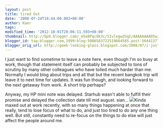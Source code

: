 ```yaml
---
layout: post
title: tired Out
date: '2008-07-24T19:44:00.002+08:00'
author: Kaer
tags: 
modified_time: '2012-10-01T20:06:11.593+08:00'
thumbnail: http://bp0.blogger.com/_m5e8Pqc8k3c/SIvlegwZGqI/AAAAAAAAD5w/ev0_MpIT1LM/s72-c-R/mininote.JPG
blogger_id: tag:blogger.com,1999:blog-5086583722519664585.post-5644137761586068508
blogger_orig_url: http://geek-looking-glass.blogspot.com/2008/07/i-just-want-to-find-sometime-to-leave.html
---
```


I just want to find sometime to leave a note here, even 
though I'm so busy at work, though that statement itself can probably be 
subjected to tons of scrutiny by many other colleagues who have toiled much 
harder than me. Normally I would blog about trips and all that but the recent 
bangkok trip will leave it to next time for updates. It was fun though, and 
looking forward to the next getaway from work. A short trip perhaps? 

Anyway, my HP mini note was delayed. Starhub wasn't able 
to fulfill their promise and delayed the collection date till mid august. 
sian... ![](http://bp0.blogger.com/_m5e8Pqc8k3c/SIvlegwZGqI/AAAAAAAAD5w/N_rg4ArJXSM/s1600/mininote.JPG)Kinda maxed out at work recently, 
with so many things happening at once that really, tend to lose focus of what 
to do, and just too tired to do any one thing well. But still, constantly need 
to re-focus on the things to do else will just affect the people around me. 
